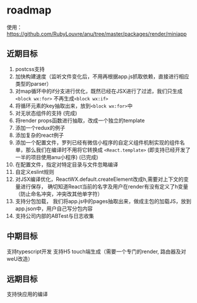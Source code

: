 # roadmap

使用： https://github.com/RubyLouvre/anu/tree/master/packages/render/miniapp

## 近期目标

1. postcss支持
2. 加快构建速度（监听文件变化后，不用再根据app.js抓取依赖，直接进行相应类型的parser）
3. 对map循环中的if分支进行优化，既然已经在JSX进行了过滤，我们只生成`<block wx:for>`
不再生成`<block wx:if>`
4. 将循环元素的key抽取出来，放到`<block wx:for>`中
5. 对无状态组件的支持 (完成)
6. 将render props函数进行抽取，改成一个独立的template
7. 添加一个redux的例子
8. 添加复杂的react例子
9. 添加一个配置文件，罗列已经有微信小程序的自定义组件机制实现的组件名单，那么我们在编译时不用将它转换成
`<React.template>` (即支持已经开发了一半的项目使用anu小程序) (已完成)
10. 在配置文件，指定对特定目录与文件忽略编译
11. 自定义eslint规则
12. 对JSX编译优化，ReactWX.default.createElement改成h,需要对上下文的变量进行保存，
确切知道React当前的名字及用户在render有没有定义了h变量（防止命名冲突，冲突改其他单字符）
13. 支持分包加载， 我们将app.js中的pages抽取出来，做成主包的加载JS，放到app.json中，用户自己写分包内容
14. 支持公司内部的ABTest与日志收集


## 中期目标

支持typescript开发
支持H5 touch端生成（需要一个专门的render, 路由器及对weU改造）


## 远期目标

支持快应用的编译